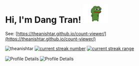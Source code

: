 # Hi, I'm Dang Tran! <img src="https://github.com/dangtranhuu/images/blob/main/frog/gif/zQRCHEK.gif?raw=true"  width="80px" alt="totoro"/>

See: [https://theanishtar.github.io/count-viewer/](https://theanishtar.github.io/count-viewer/)

<a hrref=""><img src="https://komarev.com/ghpvc/?username=theanishtar&label=Profile%20views&color=0e75b6&style=flat" alt="theanishtar" /></a> <!--![](https://count-viewer.vercel.app/api/github/streak?user=theanishtar)-->
<a href="https://count-viewer.vercel.app/api/auth/profile"><img src="https://count-viewer.vercel.app/api/github/streak?user=theanishtar" alt="current streak number"></a>
<a href="https://count-viewer.vercel.app/api/auth/profile" target="_blank"><img src="https://count-viewer.vercel.app/api/github/range?user=theanishtar" alt="current streak range"></a>


<img align="center" alt="Profile Details" src="https://count-viewer.vercel.app/api/github/banner?background=thean&tech=python&streaks=auto&view=auto&skills=github,vsc,vuejs,reactjs,nodejs,gopher" />
<img align="center" alt="Profile Details" src="https://count-viewer.vercel.app/api/github/banner?background=thean&tech=java&streaks=fire&view=sharingan&skills=js,angular,vuejs,reactjs,nodejs" />





